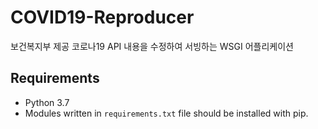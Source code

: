 # COVID19-Reproducer
보건복지부 제공 코로나19 API 내용을 수정하여 서빙하는 WSGI 어플리케이션

## Requirements

 * Python 3.7
 * Modules written in `requirements.txt` file should be installed with pip.
